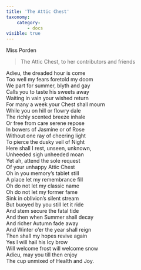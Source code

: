 ```yaml
---
title: 'The Attic Chest'
taxonomy:
    category:
        - docs
visible: true
---
```


<div class="author">Miss Porden</div>

> The Attic Chest, to her contributors and friends  
  
Adieu, the dreaded hour is come  
Too well my fears foretold my doom  
We part for summer, blyth and gay  
Calls you to taste his sweets away  
Waiting in vain your wished return  
For many a week your Chest shall mourn  
While you on hill or flowry dale  
The richly scented breeze inhale  
Or free from care serene repose  
In bowers of Jasmine or of Rose  
Without one ray of cheering light  
To pierce the dusky veil of Night  
Here shall I rest, unseen, unknown,  
Unheeded sigh unheeded moan  
Yet ah, attend the sole request  
Of your unhappy Attic Chest  
Oh in you memory’s tablet still  
A place let my remembrance fill  
Oh do not let my classic name  
Oh do not let my former fame  
Sink in oblivion’s silent stream  
But buoyed by you still let it ride  
And stem secure the fatal tide  
And then when Summer shall decay  
And richer Autumn fade away  
And Winter o’er the year shall reign  
Then shall my hopes revive again  
Yes I will hail his Icy brow  
Will welcome frost will welcome snow  
Adieu, may you till then enjoy  
The cup unmixed of Health and Joy.  